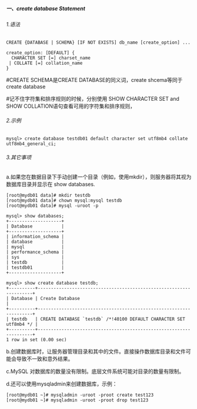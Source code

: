 ##### 一、create database Statement

###### 1.语法

```
CREATE {DATABASE | SCHEMA} [IF NOT EXISTS] db_name [create_option] ...

create_option: [DEFAULT] {
  CHARACTER SET [=] charset_name
 | COLLATE [=] collation_name
}
```

\#CREATE SCHEMA是CREATE DATABASE的同义词，create shcema等同于create database

\#记不住字符集和排序规则的时候，分别使用 SHOW CHARACTER SET and SHOW COLLATION语句查看可用的字符集和排序规则，

 

###### 2.示例

```
mysql> create database testdb01 default character set utf8mb4 collate utf8mb4_general_ci;
```

 

###### 3.其它事项

a.如果您在数据目录下手动创建一个目录（例如，使用mkdir），则服务器将其视为数据库目录并显示在 show databases.

```
[root@mydb01 data]# mkdir testdb
[root@mydb01 data]# chown mysql:mysql testdb
[root@mydb01 data]# mysql -uroot -p

mysql> show databases;
+--------------------+
| Database           |
+--------------------+
| information_schema |
| database           |
| mysql              |
| performance_schema |
| sys                |
| testdb             |
| testdb01           |
+--------------------+

mysql> show create database testdb;
+----------+--------------------------------------------------------------------+
| Database | Create Database                                                    |
+----------+--------------------------------------------------------------------+
| testdb   | CREATE DATABASE `testdb` /*!40100 DEFAULT CHARACTER SET utf8mb4 */ |
+----------+--------------------------------------------------------------------+
1 row in set (0.00 sec)
```

b.创建数据库时，让服务器管理目录和其中的文件。直接操作数据库目录和文件可能会导致不一致和意外结果。

c.MySQL 对数据库的数量没有限制。底层文件系统可能对目录的数量有限制。

d.还可以使用mysqladmin来创建数据库，示例：

```
[root@mydb01 ~]# mysqladmin -uroot -proot create test123
[root@mydb01 ~]# mysqladmin -uroot -proot drop test123
```

